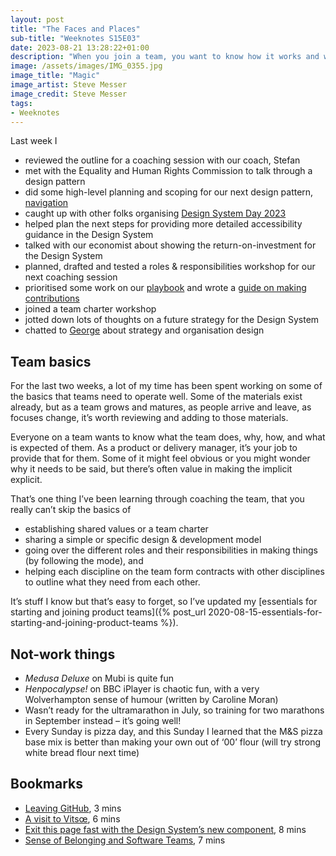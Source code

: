 ```yaml
---
layout: post
title: "The Faces and Places"
sub-title: "Weeknotes S15E03"
date: 2023-08-21 13:28:22+01:00
description: "When you join a team, you want to know how it works and what it needs you to do. So I've been looking at roles and responsibilities."
image: /assets/images/IMG_0355.jpg
image_title: "Magic"
image_artist: Steve Messer
image_credit: Steve Messer
tags:
- Weeknotes
---
```


Last week I

- reviewed the outline for a coaching session with our coach, Stefan
- met with the Equality and Human Rights Commission to talk through a design pattern
- did some high-level planning and scoping for our next design pattern, [navigation](https://github.com/alphagov/govuk-design-system-backlog/issues/76)
- caught up with other folks organising [Design System Day 2023](https://design-system.service.gov.uk/community/design-system-day/)
- helped plan the next steps for providing more detailed accessibility guidance in the Design System
- talked with our economist about showing the return-on-investment for the Design System
- planned, drafted and tested a roles & responsibilities workshop for our next coaching session
- prioritised some work on our [playbook](https://govuk-design-system-team-docs.netlify.app/) and wrote a [guide on making contributions](https://github.com/alphagov/design-system-team-docs/pull/33)
- joined a team charter workshop
- jotted down lots of thoughts on a future strategy for the Design System
- chatted to [George](https://www.georgesheldrake.com/) about strategy and organisation design

## Team basics

For the last two weeks, a lot of my time has been spent working on some of the basics that teams need to operate well. Some of the materials exist already, but as a team grows and matures, as people arrive and leave, as focuses change, it’s worth reviewing and adding to those materials.

Everyone on a team wants to know what the team does, why, how, and what is expected of them. As a product or delivery manager, it’s your job to provide that for them. Some of it might feel obvious or you might wonder why it needs to be said, but there’s often value in making the implicit explicit.

That’s one thing I’ve been learning through coaching the team, that you really can’t skip the basics of

- establishing shared values or a team charter
- sharing a simple or specific design & development model
- going over the different roles and their responsibilities in making things (by following the mode), and
- helping each discipline on the team form contracts with other disciplines to outline what they need from each other.

It’s stuff I know but that’s easy to forget, so I’ve updated my [essentials for starting and joining product teams]({% post_url 2020-08-15-essentials-for-starting-and-joining-product-teams %}).

## Not-work things

- *Medusa Deluxe* on Mubi is quite fun
- *Henpocalypse!* on BBC iPlayer is chaotic fun, with a very Wolverhampton sense of humour (written by Caroline Moran)
- Wasn’t ready for the ultramarathon in July, so training for two marathons in September instead – it’s going well!
- Every Sunday is pizza day, and this Sunday I learned that the M&S pizza base mix is better than making your own out of ‘00’ flour (will try strong white bread flour next time)

## Bookmarks

- [Leaving GitHub](https://muan.co/posts/leaving-github), 3 mins
- [A visit to Vitsœ](https://www.brighterside.co.uk/news/a-visit-to-the-home-of-vitsoe), 6 mins
- [Exit this page fast with the Design System’s new component](https://designnotes.blog.gov.uk/2023/08/14/exit-this-page-fast-with-the-design-systems-new-component/), 8 mins
- [Sense of Belonging and Software Teams](https://www.drcathicks.com/post/sense-of-belonging-and-software-teams), 7 mins
